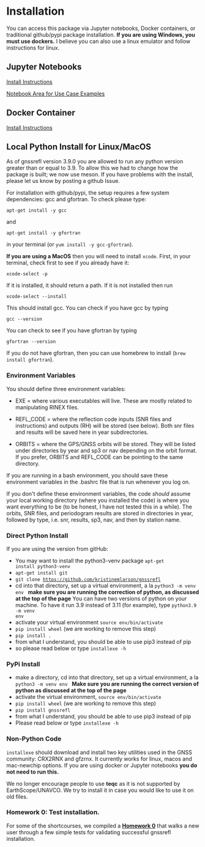 # Installation

You can access this package via Jupyter notebooks, Docker containers, or traditional
github/pypi package installation. **If you are using Windows, you must use dockers.** I believe
you can also use a linux emulator and follow instructions for linux.

## Jupyter Notebooks 

[Install Instructions](https://gnssrefl.readthedocs.io/en/latest/pages/jupyter_notebook_instructions.html)

[Notebook Area for Use Case Examples](https://github.com/kristinemlarson/gnssrefl/tree/master/notebooks/use-cases)

## Docker Container

[Install Instructions](https://gnssrefl.readthedocs.io/en/latest/pages/docker_cl_instructions.html)

## Local Python Install for Linux/MacOS

As of gnssrefl version 3.9.0 you are allowed to run any python version greater than or equal to 3.9.
To allow this we had to change how the package is built; we now use meson. If you have problems 
with the install, please let us know by posting a github Issue.

For installation with github/pypi, the setup requires a few system dependencies: gcc and gfortran.
To check please type:

<code>apt-get install -y gcc</code>

and 

<code>apt-get install -y gfortran</code> 

in your terminal (or <code>yum install -y gcc-gfortran</code>).

**If you are using a MacOS** then you will need to install <code>xcode</code>. First, in your
terminal, check first to see if you already have it:

<code>xcode-select -p</code>

If it is installed, it should return a path. If it is not installed then run

<code>xcode-select --install</code>

This should install gcc. You can check if you have gcc by typing

<code>gcc --version</code>

You can check to see if you have gfortran by typing

<code>gfortran --version</code>

If you do not have gfortran, then you can use homebrew to install (<code>brew install gfortran</code>).

### Environment Variables

You should define three environment variables:

* EXE = where various executables will live. These are mostly related to manipulating RINEX files.

* REFL_CODE = where the reflection code inputs (SNR files and instructions) and outputs (RH)
will be stored (see below). Both snr files and results will be saved here in year subdirectories.

* ORBITS = where the GPS/GNSS orbits will be stored. They will be listed under directories by
year and sp3 or nav depending on the orbit format. If you prefer, ORBITS and REFL_CODE can be pointing
to the same directory.

If you are running in a bash environment, you should save these environment variables in
the .bashrc file that is run whenever you log on.

If you don't define these environment variables, the code *should* assume
your local working directory (where you installed the code) is where
you want everything to be (to be honest, I have not tested this in a while).
The orbits, SNR files, and periodogram results are stored in
directories in year, followed by type, i.e. snr, results, sp3, nav, and then by station name.

### Direct Python Install

If you are using the version from gitHub:

* You may want to install the python3-venv package <code>apt-get install python3-venv</code>
* <code>apt-get install git</code>
* <code>git clone https://github.com/kristinemlarson/gnssrefl </code>
* cd into that directory, set up a virtual environment, a la <code>python3 -m venv env </code> **make sure you are running 
the correction of python, as discussed at the top of the page** You can have two versions of python on
your machine. To have it run 3.9 instead of 3.11 (for example), type <code>python3.9 -m venv env</code>
* activate your virtual environment <code>source env/bin/activate </code>
* <code>pip install wheel</code> (we are working to remove this step)
* <code>pip install .</code>
* from what I understand, you should be able to use pip3 instead of pip
* so please read below or type <code>installexe -h</code> 


### PyPi Install 

* make a directory, cd into that directory, set up a virtual environment, a la <code>python3 -m venv env </code>
**Make sure you are running the correct version of python as discussed at the top of the page**
* activate the virtual environment, <code>source env/bin/activate </code>
* <code>pip install wheel</code> (we are working to remove this step)
* <code>pip install gnssrefl</code>
* from what I understand, you should be able to use pip3 instead of pip
* Please read below or type <code>installexe -h</code> 

### Non-Python Code

<code>installexe</code> should download and install two key utilities used in the GNSS 
community: CRX2RNX and gfzrnx. It currently works for linux, macos and mac-newchip options. If you are using 
docker or Jupyter notebooks **you do not need to run this.**

We no longer encourage people to use **teqc** as it is not supported by EarthScope/UNAVCO. We try to install it 
in case you would like to use it on old files.

### Homework 0: Test installation.
For some of the shortcourses, we compiled a [**Homework 0**](https://gnssrefl.readthedocs.io/en/latest/homeworks/homework0.html) that walks a new user through a few simple tests for validating successful gnssrefl installation.  

